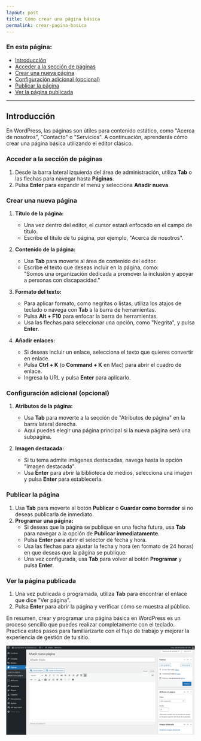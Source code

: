 ```yaml
---
layout: post
title: Cómo crear una página básica
permalink: crear-pagina-basica
---
```


### En esta página:

- [Introducción](#introducción)
- [Acceder a la sección de páginas](#acceder-a-la-sección-de-páginas)
- [Crear una nueva página](#crear-una-nueva-página)
- [Configuración adicional (opcional)](#configuración-adicional-opcional)
- [Publicar la página](#publicar-la-página)
- [Ver la página publicada](#ver-la-página-publicada)

---

## Introducción

En WordPress, las páginas son útiles para contenido estático, como "Acerca de nosotros", "Contacto" o "Servicios". A continuación, aprenderás cómo crear una página básica utilizando el editor clásico.

### Acceder a la sección de páginas

1. Desde la barra lateral izquierda del área de administración, utiliza **Tab** o las flechas para navegar hasta **Páginas**.  
2. Pulsa **Enter** para expandir el menú y selecciona **Añadir nueva**.

### Crear una nueva página

1. **Título de la página:**  
   - Una vez dentro del editor, el cursor estará enfocado en el campo de título.  
   - Escribe el título de tu página, por ejemplo, "Acerca de nosotros".

2. **Contenido de la página:**  
   - Usa **Tab** para moverte al área de contenido del editor.  
   - Escribe el texto que deseas incluir en la página, como:  
     "Somos una organización dedicada a promover la inclusión y apoyar a personas con discapacidad."

3. **Formato del texto:**  
   - Para aplicar formato, como negritas o listas, utiliza los atajos de teclado o navega con **Tab** a la barra de herramientas.  
   - Pulsa **Alt + F10** para enfocar la barra de herramientas.  
   - Usa las flechas para seleccionar una opción, como "Negrita", y pulsa **Enter**.

4. **Añadir enlaces:**  
   - Si deseas incluir un enlace, selecciona el texto que quieres convertir en enlace.  
   - Pulsa **Ctrl + K** (o **Command + K** en Mac) para abrir el cuadro de enlace.  
   - Ingresa la URL y pulsa **Enter** para aplicarlo.

### Configuración adicional (opcional)

1. **Atributos de la página:**  
   - Usa **Tab** para moverte a la sección de "Atributos de página" en la barra lateral derecha.  
   - Aquí puedes elegir una página principal si la nueva página será una subpágina.

2. **Imagen destacada:**  
   - Si tu tema admite imágenes destacadas, navega hasta la opción "Imagen destacada".  
   - Usa **Enter** para abrir la biblioteca de medios, selecciona una imagen y pulsa **Enter** para establecerla.

### Publicar la página

1. Usa **Tab** para moverte al botón **Publicar** o **Guardar como borrador** si no deseas publicarla de inmediato.  
2. **Programar una página:**  
   - Si deseas que la página se publique en una fecha futura, usa **Tab** para navegar a la opción de **Publicar inmediatamente**.
   - Pulsa **Enter** para abrir el selector de fecha y hora.  
   - Usa las flechas para ajustar la fecha y hora (en formato de 24 horas) en que deseas que la página se publique.  
   - Una vez configurada, usa **Tab** para volver al botón **Programar** y pulsa **Enter**.

### Ver la página publicada

1. Una vez publicada o programada, utiliza **Tab** para encontrar el enlace que dice "Ver página".  
2. Pulsa **Enter** para abrir la página y verificar cómo se muestra al público.

En resumen, crear y programar una página básica en WordPress es un proceso sencillo que puedes realizar completamente con el teclado. Practica estos pasos para familiarizarte con el flujo de trabajo y mejorar la experiencia de gestión de tu sitio.

![Captura de pantalla del área de administración de WordPress donde se muestra el apartado de creación de nueva página.](images/crear-pagina-basica.png)
